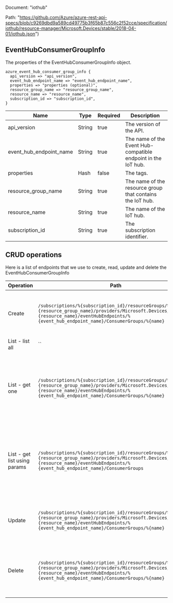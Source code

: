 Document: "iothub"


Path: "https://github.com/Azure/azure-rest-api-specs/blob/c9269dbd9a589cd49775b3f65b87c556c2f52cce/specification/iothub/resource-manager/Microsoft.Devices/stable/2018-04-01/iothub.json")

## EventHubConsumerGroupInfo

The properties of the EventHubConsumerGroupInfo object.

```puppet
azure_event_hub_consumer_group_info {
  api_version => "api_version",
  event_hub_endpoint_name => "event_hub_endpoint_name",
  properties => "properties (optional)",
  resource_group_name => "resource_group_name",
  resource_name => "resource_name",
  subscription_id => "subscription_id",
}
```

| Name        | Type           | Required       | Description       |
| ------------- | ------------- | ------------- | ------------- |
|api_version | String | true | The version of the API. |
|event_hub_endpoint_name | String | true | The name of the Event Hub-compatible endpoint in the IoT hub. |
|properties | Hash | false | The tags. |
|resource_group_name | String | true | The name of the resource group that contains the IoT hub. |
|resource_name | String | true | The name of the IoT hub. |
|subscription_id | String | true | The subscription identifier. |



## CRUD operations

Here is a list of endpoints that we use to create, read, update and delete the EventHubConsumerGroupInfo

| Operation | Path | Verb | Description | OperationID |
| ------------- | ------------- | ------------- | ------------- | ------------- |
|Create|`/subscriptions/%{subscription_id}/resourceGroups/%{resource_group_name}/providers/Microsoft.Devices/IotHubs/%{resource_name}/eventHubEndpoints/%{event_hub_endpoint_name}/ConsumerGroups/%{name}`|Put|Add a consumer group to an Event Hub-compatible endpoint in an IoT hub.|IotHubResource_CreateEventHubConsumerGroup|
|List - list all|``||||
|List - get one|`/subscriptions/%{subscription_id}/resourceGroups/%{resource_group_name}/providers/Microsoft.Devices/IotHubs/%{resource_name}/eventHubEndpoints/%{event_hub_endpoint_name}/ConsumerGroups/%{name}`|Get|Get a consumer group from the Event Hub-compatible device-to-cloud endpoint for an IoT hub.|IotHubResource_GetEventHubConsumerGroup|
|List - get list using params|`/subscriptions/%{subscription_id}/resourceGroups/%{resource_group_name}/providers/Microsoft.Devices/IotHubs/%{resource_name}/eventHubEndpoints/%{event_hub_endpoint_name}/ConsumerGroups`|Get|Get a list of the consumer groups in the Event Hub-compatible device-to-cloud endpoint in an IoT hub.|IotHubResource_ListEventHubConsumerGroups|
|Update|`/subscriptions/%{subscription_id}/resourceGroups/%{resource_group_name}/providers/Microsoft.Devices/IotHubs/%{resource_name}/eventHubEndpoints/%{event_hub_endpoint_name}/ConsumerGroups/%{name}`|Put|Add a consumer group to an Event Hub-compatible endpoint in an IoT hub.|IotHubResource_CreateEventHubConsumerGroup|
|Delete|`/subscriptions/%{subscription_id}/resourceGroups/%{resource_group_name}/providers/Microsoft.Devices/IotHubs/%{resource_name}/eventHubEndpoints/%{event_hub_endpoint_name}/ConsumerGroups/%{name}`|Delete|Delete a consumer group from an Event Hub-compatible endpoint in an IoT hub.|IotHubResource_DeleteEventHubConsumerGroup|
